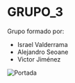 # GRUPO_3

Grupo formado por:
- Israel Valderrama
- Alejandro Seoane
- Victor Jiménez

![Portada](https://www.redseguridad.com/wp-content/uploads/sites/2/2022/01/consejos-ciberseguridad-contra-las-amenazas-de-la-red-900x600.jpg)
